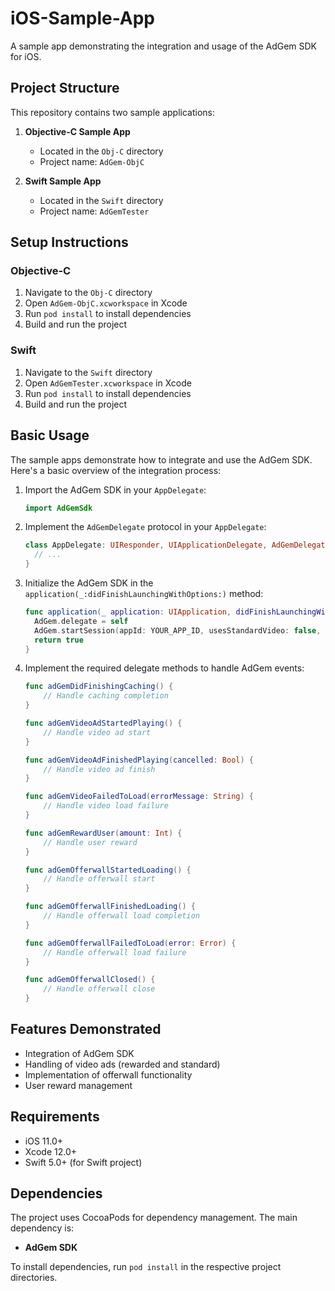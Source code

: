 # iOS-Sample-App

A sample app demonstrating the integration and usage of the AdGem SDK for iOS.

## Project Structure

This repository contains two sample applications:

1. **Objective-C Sample App**
   - Located in the `Obj-C` directory
   - Project name: `AdGem-ObjC`

2. **Swift Sample App**
   - Located in the `Swift` directory
   - Project name: `AdGemTester`

## Setup Instructions

### Objective-C

1. Navigate to the `Obj-C` directory
2. Open `AdGem-ObjC.xcworkspace` in Xcode
3. Run `pod install` to install dependencies
4. Build and run the project

### Swift

1. Navigate to the `Swift` directory
2. Open `AdGemTester.xcworkspace` in Xcode
3. Run `pod install` to install dependencies
4. Build and run the project

## Basic Usage

The sample apps demonstrate how to integrate and use the AdGem SDK. Here's a basic overview of the integration process:

1. Import the AdGem SDK in your `AppDelegate`:

    ```swift
    import AdGemSdk
    ```

2. Implement the `AdGemDelegate` protocol in your `AppDelegate`:

    ```swift
    class AppDelegate: UIResponder, UIApplicationDelegate, AdGemDelegate {
      // ...
    }
    ```

3. Initialize the AdGem SDK in the `application(_:didFinishLaunchingWithOptions:)` method:

    ```swift
    func application(_ application: UIApplication, didFinishLaunchingWithOptions launchOptions: [UIApplication.LaunchOptionsKey: Any]?) -> Bool {
      AdGem.delegate = self
      AdGem.startSession(appId: YOUR_APP_ID, usesStandardVideo: false, usesRewardedVideo: true, usesOfferwall: true)
      return true
    }
    ```

4. Implement the required delegate methods to handle AdGem events:

    ```swift
    func adGemDidFinishingCaching() {
        // Handle caching completion
    }

    func adGemVideoAdStartedPlaying() {
        // Handle video ad start
    }

    func adGemVideoAdFinishedPlaying(cancelled: Bool) {
        // Handle video ad finish
    }

    func adGemVideoFailedToLoad(errorMessage: String) {
        // Handle video load failure
    }

    func adGemRewardUser(amount: Int) {
        // Handle user reward
    }

    func adGemOfferwallStartedLoading() {
        // Handle offerwall start
    }

    func adGemOfferwallFinishedLoading() {
        // Handle offerwall load completion
    }

    func adGemOfferwallFailedToLoad(error: Error) {
        // Handle offerwall load failure
    }

    func adGemOfferwallClosed() {
        // Handle offerwall close
    }
    ```

## Features Demonstrated

- Integration of AdGem SDK
- Handling of video ads (rewarded and standard)
- Implementation of offerwall functionality
- User reward management

## Requirements

- iOS 11.0+
- Xcode 12.0+
- Swift 5.0+ (for Swift project)

## Dependencies

The project uses CocoaPods for dependency management. The main dependency is:

- **AdGem SDK**

To install dependencies, run `pod install` in the respective project directories.
